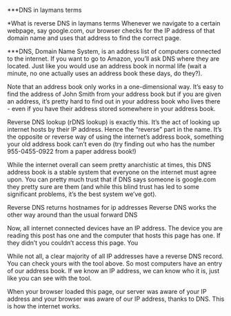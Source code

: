 ***DNS in laymans terms

*What is reverse DNS in laymans terms
Whenever we navigate to a certain webpage, say google.com, our browser checks for the IP address of that domain name and uses that address to find the correct page.

***DNS, Domain Name System, is an address list of computers connected to the internet. If you want to go to Amazon, you’ll ask DNS where they are located. Just like you would use an address book in normal life (wait a minute, no one actually uses an address book these days, do they?).

Note that an address book only works in a one-dimensional way. It’s easy to find the address of John Smith from your address book but if you are given an address, it’s pretty hard to find out in your address book who lives there - even if you have their address stored somewhere in your address book.

Reverse DNS lookup (rDNS lookup) is exactly this. It’s the act of looking up internet hosts by their IP address. Hence the “reverse” part in the name. It’s the opposite or reverse way of using the internet’s address book, something your old address book can’t even do (try finding out who has the number 955-0455-0922 from a paper address book!)

While the internet overall can seem pretty anarchistic at times, this DNS address book is a stable system that everyone on the internet must agree upon. You can pretty much trust that if DNS says someone is google.com they pretty sure are them (and while this blind trust has led to some significant problems, it’s the best system we’ve got).

Reverse DNS returns hostnames for ip addresses Reverse DNS works the other way around than the usual forward DNS

Now, all internet connected devices have an IP address. The device you are reading this post has one and the computer that hosts this page has one. If they didn’t you couldn’t access this page. You

While not all, a clear majority of all IP addresses have a reverse DNS record. You can check yours with the tool above. So most computers have an entry of our address book. If we know an IP address, we can know who it is, just like you can see with the tool.

When your browser loaded this page, our server was aware of your IP address and your browser was aware of our IP address, thanks to DNS. This is how the internet works.
